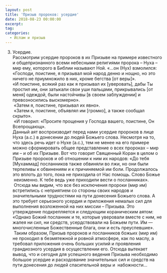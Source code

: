```yaml
---
layout: post
title: 'Призыв пророков: усердие'
date: 2018-08-23 00:00:00
excerpt:
tag:
categories:
  - Ислам и призыв
---
```


3. Усердие.&nbsp;<br>Рассмотрим усердие пророков в их Призыве на примере известного и общепризнанного всеми небесными религиями пророка – Нуха – мир ему, которого в Библии называют Ной. &laquo;…он (Нух) взмолился: &laquo;Господи, поистине, я призывал мой народ денно и нощно, но это ничего не приумножило в них, кроме бегства [от веры]&raquo;.<br>&laquo;И поистине, всякий раз как я призывал их [уверовать], дабы Ты простил им, они затыкали свои уши пальцами, прикрывались [от меня] одеждой, были настойчивы [в своем заблуждении] и превозносились выскомерно&raquo;.<br>&nbsp;&laquo;Затем я, поистине, призывал их явно&raquo;.<br>&nbsp;&laquo;Затем я, поистине, объявлял им [громко], а также сообщал скрыто&raquo;.<br>&nbsp;&laquo;И говорил: &laquo;Просите прощения у Господа вашего, поистине, Он Всепрощающ&raquo;.&nbsp;<br>Данный аят воспроизводит перед нами усердие пророков в лице Нуха (а.с.) в донесении до людей Божьего слова. Несмотря на то, что здесь речь идет о Нухе (а.с.), тем не менее на его примере можно сформировать общее представление о всех пророках – мир им – и об их Призыве. Вот что говорит Священный Коран в целом о Призыве пророков и об отношении к ним их народов: &laquo;До тебя [Мухаммад] посланников также обвиняли во лжи, но они были терпеливы к обвинениям и к причиняемой им боли. Продолжалось это вплоть до того, пока не приходила от Нас помощь. Слово Божье &nbsp;неизменно. К тебе ведь уже приходили вести о посланниках&raquo;. &nbsp;Отсюда мы видим, что все без исключения пророки (мир им) встретились с неприятием со стороны своих народов и значительными трудностями на пути донесения Божьего слова. А это требует серьезного усердия и приложения немалых сил для выполнения возложенной на них миссии – Призыва. Это утверждение подкрепляется и следующим кораническим аятом:<br>&laquo;Однако Божий посланник и те, которые уверовали вместе с ним, не жалея ни сил, ни средств, усердствовали на Божьем пути. Им — многочисленные Божественные блага, они и есть преуспевшие&raquo;. &nbsp;Таким образом, Призыв пророков и посланников божьих (мир им) не проходил в безмятежной и ровной атмосфере, как по маслу, а требовал приложения очень больших усилий и проявления грандиозного усердия в осуществлении его. Отсюда вытекает вывод, что и сегодня для успешного ведения Призыва необходимо большое усердие и расходование значительных сил и средств на пути донесения до людей спасительной веры и &nbsp;набожности…